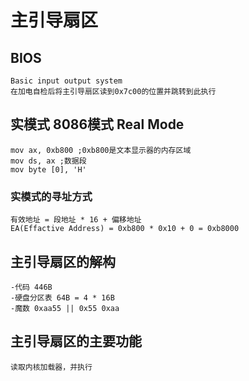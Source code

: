 # 主引导扇区

## BIOS
    Basic input output system
    在加电自检后将主引导扇区读到0x7c00的位置并跳转到此执行

## 实模式 8086模式 Real Mode


```
mov ax, 0xb800 ;0xb800是文本显示器的内存区域
mov ds, ax ;数据段
mov byte [0], 'H'
```
### 实模式的寻址方式
    有效地址 = 段地址 * 16 + 偏移地址
    EA(Effactive Address) = 0xb800 * 0x10 + 0 = 0xb8000

## 主引导扇区的解构
    -代码 446B
    -硬盘分区表 64B = 4 * 16B
    -魔数 0xaa55 || 0x55 0xaa
## 主引导扇区的主要功能
    读取内核加载器，并执行